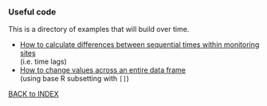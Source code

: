 ### Useful code 

This is a directory of examples that will build over time.

* [How to calculate differences between sequential times within monitoring sites](timelag.md)  
(i.e. time lags)
* [How to change values across an entire data frame](changing_all_values.md)  
(using base R subsetting with `[]`)

[BACK to INDEX](index.md)
